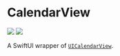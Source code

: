# CalendarView

[![](https://img.shields.io/endpoint?url=https%3A%2F%2Fswiftpackageindex.com%2Fapi%2Fpackages%2Fedonv%2FCalendarView%2Fbadge%3Ftype%3Dswift-versions)](https://swiftpackageindex.com/edonv/CalendarView)
[![](https://img.shields.io/endpoint?url=https%3A%2F%2Fswiftpackageindex.com%2Fapi%2Fpackages%2Fedonv%2FCalendarView%2Fbadge%3Ftype%3Dplatforms)](https://swiftpackageindex.com/edonv/CalendarView)

A SwiftUI wrapper of [`UICalendarView`](https://developer.apple.com/documentation/uikit/uicalendarview).
